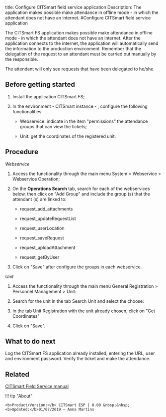 title: Configure CITSmart field service application
Description: The application makes possible make attendance in offline mode - in which the attendant does not have an internet.
#Configure CITSmart field service application


The CITSmart FS application makes possible make attendance in offline mode - in
which the attendant does not have an internet. After the application connects to
the internet, the application will automatically send the information to the
production environment. Remember that the delegation of the request to an
attendant must be carried out manually by the responsible.

The attendant will only see requests that have been delegated to he/she.

Before getting started
--------------------------

1.  Install the application CITSmart FS;

2.  In the environment - CITSmart instance - , configure the following
    functionalities:

    * Webservice: indicate in the item "permissions" the attendance groups that
    can view the tickets;

    * Unit: get the coordinates of the registered unit.

Procedure
-------------

*Webservice*

1.  Access the functionality through the main menu System \> Webservice \>
    Webservice Operation;

2.  On the **Operations Search** tab, search for each of the webservices below,
    then click on "Add Group" and include the group (s) that the attendant (s)
    are linked to:

    * request_add_attachments

    * request_updateRequestList

    * request_userLocation

    * request_saveRequest

    * request_uploadAttachment

    * request_getByUser

1.  Click on "Save" after configure the groups in each webservice.

*Unit*

1.  Access the functionality through the main menu General Registration \>
    Personnel Management \> Unit:

2.  Search for the unit in the tab Search Unit and select the choose:

3.  In the tab Unit Registration with the unit already chosen, click on "Get
    Coordinates"

4.  Click on "Save".

What to do next
-------------------

Log the CITSmart FS application already installed, entering the URL, user and
environment password. Verify the ticket and make the attendance.

Related
-------

[CITSmart Field Service manual](https://docs-dev.citsmart.com/en/site/citsmart-esp-8/3-additional-features/mobile-and-field-service/field-service/citsmart-field-service-manual.html)


!!! tip "About"

    <b>Product/Version:</b> CITSmart ESP | 8.00 &nbsp;&nbsp;
    <b>Updated:</b>01/07/2019 – Anna Martins
